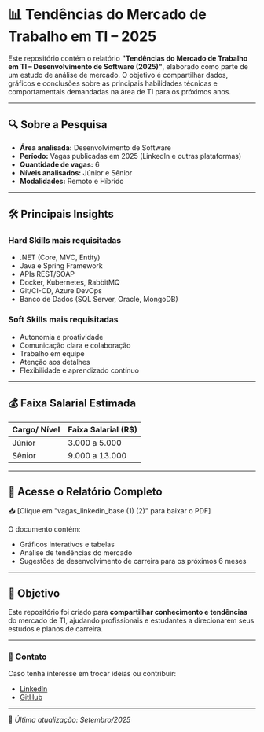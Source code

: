 # 📊 Tendências do Mercado de Trabalho em TI – 2025

Este repositório contém o relatório **"Tendências do Mercado de Trabalho em TI – Desenvolvimento de Software (2025)"**, elaborado como parte de um estudo de análise de mercado. O objetivo é compartilhar dados, gráficos e conclusões sobre as principais habilidades técnicas e comportamentais demandadas na área de TI para os próximos anos.

---

## 🔍 Sobre a Pesquisa
- **Área analisada:** Desenvolvimento de Software
- **Período:** Vagas publicadas em 2025 (LinkedIn e outras plataformas)
- **Quantidade de vagas:** 6
- **Níveis analisados:** Júnior e Sênior
- **Modalidades:** Remoto e Híbrido

---

## 🛠️ Principais Insights

### Hard Skills mais requisitadas
- .NET (Core, MVC, Entity)
- Java e Spring Framework
- APIs REST/SOAP
- Docker, Kubernetes, RabbitMQ
- Git/CI-CD, Azure DevOps
- Banco de Dados (SQL Server, Oracle, MongoDB)

### Soft Skills mais requisitadas
- Autonomia e proatividade
- Comunicação clara e colaboração
- Trabalho em equipe
- Atenção aos detalhes
- Flexibilidade e aprendizado contínuo

---

## 💰 Faixa Salarial Estimada
| Cargo/ Nível           | Faixa Salarial (R$) |
|------------------------|---------------------|
| Júnior                 | 3.000 a 5.000       |
| Sênior                 | 9.000 a 13.000      |

---

## 📄 Acesse o Relatório Completo

📥 [Clique em "vagas_linkedin_base (1) (2)" para baixar o PDF]

O documento contém:
- Gráficos interativos e tabelas
- Análise de tendências do mercado
- Sugestões de desenvolvimento de carreira para os próximos 6 meses

---

## 🚀 Objetivo
Este repositório foi criado para **compartilhar conhecimento e tendências** do mercado de TI, ajudando profissionais e estudantes a direcionarem seus estudos e planos de carreira.

---

### 🔗 Contato
Caso tenha interesse em trocar ideias ou contribuir:
- [LinkedIn](www.linkedin.com/in/kelryn-joana-14a5a0259)  
- [GitHub]([https://github.com](https://github.com/KelrynJSI))

---

📌 _Última atualização: Setembro/2025_
